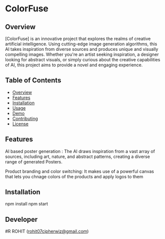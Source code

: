 # ColorFuse

## Overview

[ColorFuse] is an innovative project that explores the realms of creative artificial intelligence. Using cutting-edge image generation algorithms, this AI takes inspiration from diverse sources and produces unique and visually compelling images. Whether you're an artist seeking inspiration, a designer looking for abstract visuals, or simply curious about the creative capabilities of AI, this project aims to provide a novel and engaging experience.


## Table of Contents

- [Overview](#overview)
- [Features](#features)
- [Installation](#installation)
- [Usage](#usage)
- [Demo](#demo)
- [Contributing](#contributing)
- [License](#license)

## Features

AI based poster generation : The AI draws inspiration from a vast array of sources, including art, nature, and abstract patterns, creating a diverse range of generated Posters.

Product branding and color switching: It makes use of a powerful canvas that lets you chnage colors of the products and apply logos to them

## Installation
  npm install
  npm start

## Developer
#R ROHIT (rohit07cipherwiz@gmail.com)
